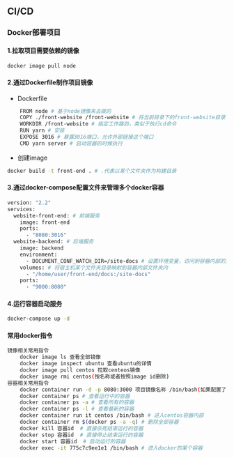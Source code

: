 <!--
 * @Author: Aiden
 * @Date: 2021-09-01 15:31:16
 * @LastEditTime: 2021-09-01 16:00:01
 * @LastEditors: Aiden
 * @Description: 
 * @Email: aiden.dai@bayconnect.com.cn
-->
## CI/CD
### Docker部署项目
#### 1.拉取项目需要依赖的镜像
```bash
docker image pull node
```
#### 2.通过Dockerfile制作项目镜像
- Dockerfile
```bash
    FROM node # 基于node镜像来去做的
    COPY ./front-website /front-website # 将当前目录下的front-website目录下面的文件拷贝到镜像里的/front-website目录中
    WORKDIR /front-website # 指定工作路劲，类似于执行cd命令
    RUN yarn # 安装
    EXPOSE 3016 # 暴露3016端口，允许外部链接这个端口
    CMD yarn server # 启动容器的时候执行
```
- 创建image
```bash
docker build -t front-end . # .代表以某个文件夹作为构建目录
```

#### 3.通过docker-compose配置文件来管理多个docker容器
```bash
version: "2.2"
services:
  website-front-end: # 前端服务
    image: front-end
    ports:
      - "8080:3016"
  website-backend: # 后端服务
    image: backend
    environment:
      - DOCUMENT_CONF_WATCH_DIR=/site-docs # 设置环境变量，访问到容器内部的文件夹，相当于访问对应的宿主机的目录
    volumes: # 将宿主机某个文件夹目录映射到容器内部文件夹内
      - "/home/user/front-end/docs:/site-docs"
    ports:
      - "9000:8080"
```

#### 4.运行容器启动服务
```bash
docker-compose up -d
```

#### 常用docker指令
```bash
镜像相关常用指令
    docker image ls 查看全部镜像
    docker image inspect ubuntu 查看ubuntu的详情
    docker image pull centos 拉取centeos镜像
    docker image rmi centos(按名称或者按照image id删除)
容器相关常用指令
    docker container run -d -p 8080:3000 项目镜像名称 /bin/bash(如果配置了CMD则去掉/bin/bash)  # 将3000映射为8080端口并在后台运行容器
    docker container ps # 查看运行中的容器
    docker container ps -a # 查看所有的容器
    docker container ps -l # 查看最新的容器
    docker container run it centos /bin/bash # 进入centos容器内部
    docker container rm $(docker ps -a -q) # 删除全部容器
    docker kill 容器id  # 直接杀死结束运行的容器
    docker stop 容器id  # 直接停止结束运行的容器 
    docker start 容器id  # 启动运行的容器
    docker exec -it 775c7c9ee1e1 /bin/bash # 进入docker的某个容器
```